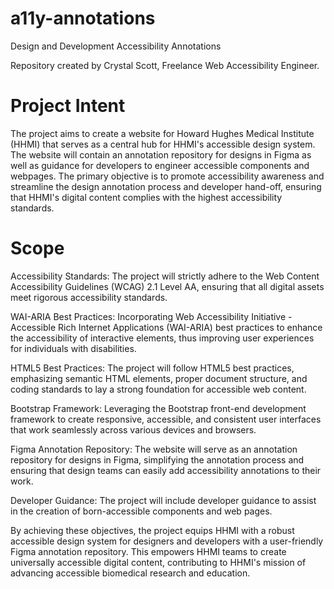 # a11y-annotations
Design and Development Accessibility Annotations

Repository created by Crystal Scott, Freelance Web Accessibility Engineer.

# Project Intent
The project aims to create a website for Howard Hughes Medical Institute (HHMI) that serves as a central hub for HHMI's accessible design system. The website will contain an annotation repository for designs in Figma as well as guidance for developers to engineer accessible components and webpages. The primary objective is to promote accessibility awareness and streamline the design annotation process and developer hand-off, ensuring that HHMI's digital content complies with the highest accessibility standards.

# Scope
Accessibility Standards: The project will strictly adhere to the Web Content Accessibility Guidelines (WCAG) 2.1 Level AA, ensuring that all digital assets meet rigorous accessibility standards.

WAI-ARIA Best Practices: Incorporating Web Accessibility Initiative - Accessible Rich Internet Applications (WAI-ARIA) best practices to enhance the accessibility of interactive elements, thus improving user experiences for individuals with disabilities.

HTML5 Best Practices: The project will follow HTML5 best practices, emphasizing semantic HTML elements, proper document structure, and coding standards to lay a strong foundation for accessible web content.

Bootstrap Framework: Leveraging the Bootstrap front-end development framework to create responsive, accessible, and consistent user interfaces that work seamlessly across various devices and browsers.

Figma Annotation Repository: The website will serve as an annotation repository for designs in Figma, simplifying the annotation process and ensuring that design teams can easily add accessibility annotations to their work.

Developer Guidance: The project will include developer guidance to assist in the creation of born-accessible components and web pages.

By achieving these objectives, the project equips HHMI with a robust accessible design system for designers and developers with a user-friendly Figma annotation repository. This empowers HHMI teams to create universally accessible digital content, contributing to HHMI's mission of advancing accessible biomedical research and education.
